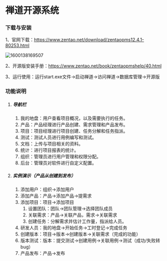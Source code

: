 # 禅道开源系统

### 下载与安装

1、官网下载：https://www.zentao.net/download/zentaopms12.4.1-80253.html

![1600138169507](C:\Users\99705\AppData\Roaming\Typora\typora-user-images\1600138169507.png)

2、开源版安装手册：https://www.zentao.net/book/zentaopmshelp/40.html

3、运行使用：运行start.exe文件->启动禅道->访问禅道->数据库管理->开源版

### 功能说明

1. ##### 导航栏

   1. 我的地盘：用户查看项目概况，以及需要执行的任务。
   2. 产品：产品经理进行产品创建、需求管理和产品发布。
   3. 项目：项目经理进行项目创建、任务分解和任务指派。
   4. 测试：测试人员进行用例编写和测试。
   5. 文档：上传与项目相关的资料。
   6. 统计：进行项目报表的统计。
   7. 组织：管理员进行用户管理和权限分配。
   8. 后台：管理员对软件进行自定义配置。

2. ##### 实例演示（产品从创建到发布）

   1. 添加用户：组织->添加用户
   2. 添加产品：产品->添加产品->提需求
   3. 添加项目：项目->添加项目
      1. 设置团队：团队->团队管理->选择团队成员
      2. 关联需求：产品->关联产品，需求->关联需求
      3. 创建任务：分解需求并估计工作量，指派给人员。
   4. 研发人员：我的地盘->开始任务->工时登记->完成任务
   5. 创建版本：项目->版本->创建版本->关联需求（完成的功能）
   6. 版本测试：版本：提交测试->创建用例->关联用例->测试（成功/失败转bug）
   7. 产品发布：产品->发布